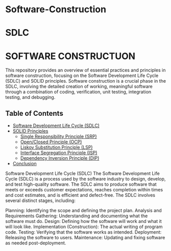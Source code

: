 # Software-Construction
# SDLC 
# SOFTWARE CONSTRUCTUON 
This repository provides an overview of essential practices and principles in software 
construction, focusing on the Software Development Life Cycle (SDLC) and SOLID principles. Software construction is a crucial phase in the SDLC, involving the detailed creation of working, meaningful software through a combination of coding, verification, unit testing, integration testing, and debugging.
<br />


## Table of Contents
- [Software Development Life Cycle (SDLC)](#software-development-life-cycle-sdlc)
- [SOLID Principles](#solid-principles)
  - [Single Responsibility Principle (SRP)](#single-responsibility-principle-srp)
  - [Open/Closed Principle (OCP)](#openclosed-principle-ocp)
  - [Liskov Substitution Principle (LSP)](#liskov-substitution-principle-lsp)
  - [Interface Segregation Principle (ISP)](#interface-segregation-principle-isp)
  - [Dependency Inversion Principle (DIP)](#dependency-inversion-principle-dip)
- [Conclusion](#conclusion)

Software Development Life Cycle (SDLC)
The Software Development Life Cycle (SDLC) is a process used by the software industry to design, develop, and test high-quality software. The SDLC aims to produce software that meets or exceeds customer expectations, reaches completion within times and cost estimates, and is efficient and defect-free. The SDLC involves several distinct stages, including:

Planning: Identifying the scope and defining the project plan.
Analysis and Requirements Gathering: Understanding and documenting what the software must do.
Design: Defining how the software will work and what it will look like.
Implementation (Construction): The actual writing of program code.
Testing: Verifying that the software works as intended.
Deployment: Releasing the software to users.
Maintenance: Updating and fixing software as needed post-deployment.